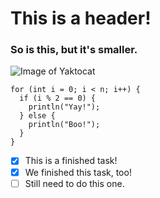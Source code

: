 # This is a header!
### So is this, but it's smaller.

![Image of Yaktocat](https://octodex.github.com/images/yaktocat.png)

```
for (int i = 0; i < n; i++) {
  if (i % 2 == 0) {
    println("Yay!");
  } else {
    println("Boo!");
  }
}
```

- [x] This is a finished task!
- [x] We finished this task, too!
- [ ] Still need to do this one. 
